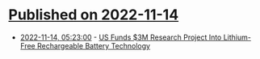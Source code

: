 # [Published on 2022-11-14](index.md)

* [2022-11-14, 05:23:00](https://hardware.slashdot.org/story/22/11/14/0429215/us-funds-3m-research-project-into-lithium-free-rechargeable-battery-technology?utm_source=rss1.0mainlinkanon&utm_medium=feed) - [US Funds $3M Research Project Into Lithium-Free Rechargeable Battery Technology](https://hardware.slashdot.org/story/22/11/14/0429215/us-funds-3m-research-project-into-lithium-free-rechargeable-battery-technology?utm_source=rss1.0mainlinkanon&utm_medium=feed)
